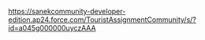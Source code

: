 https://sanekcommunity-developer-edition.ap24.force.com/TouristAssignmentCommunity/s/?id=a045g000000uyczAAA
